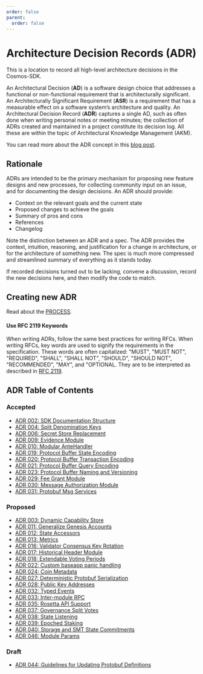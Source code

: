 ```yaml
---
order: false
parent:
  order: false
---
```


# Architecture Decision Records (ADR)

This is a location to record all high-level architecture decisions in the Cosmos-SDK.

An Architectural Decision (**AD**) is a software design choice that addresses a functional or non-functional requirement that is architecturally significant.
An Architecturally Significant Requirement (**ASR**) is a requirement that has a measurable effect on a software system’s architecture and quality.
An Architectural Decision Record (**ADR**) captures a single AD, such as often done when writing personal notes or meeting minutes; the collection of ADRs created and maintained in a project constitute its decision log. All these are within the topic of Architectural Knowledge Management (AKM).

You can read more about the ADR concept in this [blog post](https://product.reverb.com/documenting-architecture-decisions-the-reverb-way-a3563bb24bd0#.78xhdix6t).

## Rationale

ADRs are intended to be the primary mechanism for proposing new feature designs and new processes, for collecting community input on an issue, and for documenting the design decisions.
An ADR should provide:

- Context on the relevant goals and the current state
- Proposed changes to achieve the goals
- Summary of pros and cons
- References
- Changelog

Note the distinction between an ADR and a spec. The ADR provides the context, intuition, reasoning, and
justification for a change in architecture, or for the architecture of something
new. The spec is much more compressed and streamlined summary of everything as
it stands today.

If recorded decisions turned out to be lacking, convene a discussion, record the new decisions here, and then modify the code to match.

## Creating new ADR

Read about the [PROCESS](./PROCESS.md).

#### Use RFC 2119 Keywords

When writing ADRs, follow the same best practices for writing RFCs. When writing RFCs, key words are used to signify the requirements in the specification. These words are often capitalized: "MUST", "MUST NOT", "REQUIRED", "SHALL", "SHALL NOT", "SHOULD", "SHOULD NOT", "RECOMMENDED", "MAY", and "OPTIONAL. They are to be interpreted as described in [RFC 2119](https://datatracker.ietf.org/doc/html/rfc2119).

## ADR Table of Contents

### Accepted

- [ADR 002: SDK Documentation Structure](./adr-002-docs-structure.md)
- [ADR 004: Split Denomination Keys](./adr-004-split-denomination-keys.md)
- [ADR 006: Secret Store Replacement](./adr-006-secret-store-replacement.md)
- [ADR 009: Evidence Module](./adr-009-evidence-module.md)
- [ADR 010: Modular AnteHandler](./adr-010-modular-antehandler.md)
- [ADR 019: Protocol Buffer State Encoding](./adr-019-protobuf-state-encoding.md)
- [ADR 020: Protocol Buffer Transaction Encoding](./adr-020-protobuf-transaction-encoding.md)
- [ADR 021: Protocol Buffer Query Encoding](./adr-021-protobuf-query-encoding.md)
- [ADR 023: Protocol Buffer Naming and Versioning](./adr-023-protobuf-naming.md)
- [ADR 029: Fee Grant Module](./adr-029-fee-grant-module.md)
- [ADR 030: Message Authorization Module](./adr-030-authz-module.md)
- [ADR 031: Protobuf Msg Services](./adr-031-msg-service.md)

### Proposed

- [ADR 003: Dynamic Capability Store](./adr-003-dynamic-capability-store.md)
- [ADR 011: Generalize Genesis Accounts](./adr-011-generalize-genesis-accounts.md)
- [ADR 012: State Accessors](./adr-012-state-accessors.md)
- [ADR 013: Metrics](./adr-013-metrics.md)
- [ADR 016: Validator Consensus Key Rotation](./adr-016-validator-consensus-key-rotation.md)
- [ADR 017: Historical Header Module](./adr-017-historical-header-module.md)
- [ADR 018: Extendable Voting Periods](./adr-018-extendable-voting-period.md)
- [ADR 022: Custom baseapp panic handling](./adr-022-custom-panic-handling.md)
- [ADR 024: Coin Metadata](./adr-024-coin-metadata.md)
- [ADR 027: Deterministic Protobuf Serialization](./adr-027-deterministic-protobuf-serialization.md)
- [ADR 028: Public Key Addresses](./adr-028-public-key-addresses.md)
- [ADR 032: Typed Events](./adr-032-typed-events.md)
- [ADR 033: Inter-module RPC](./adr-033-protobuf-inter-module-comm.md)
- [ADR 035: Rosetta API Support](./adr-035-rosetta-api-support.md)
- [ADR 037: Governance Split Votes](./adr-037-gov-split-vote.md)
- [ADR 038: State Listening](./adr-038-state-listening.md)
- [ADR 039: Epoched Staking](./adr-039-epoched-staking.md)
- [ADR 040: Storage and SMT State Commitments](./adr-040-storage-and-smt-state-commitments.md)
- [ADR 046: Module Params](./adr-046-module-params.md)

### Draft

- [ADR 044: Guidelines for Updating Protobuf Definitions](./adr-044-protobuf-updates-guidelines.md)
